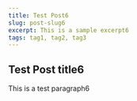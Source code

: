 ```yaml
---
title: Test Post6
slug: post-slug6
excerpt: This is a sample excerpt6
tags: tag1, tag2, tag3
---
```


## Test Post title6

This is a test paragraph6
